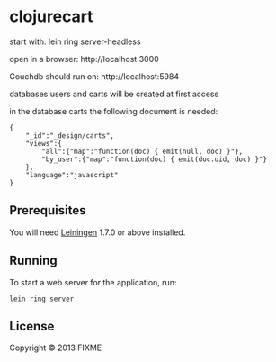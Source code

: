 # clojurecart

start with:
lein ring server-headless

open in a browser:
http://localhost:3000

Couchdb should run on:
http://localhost:5984

databases users and carts will be created at first access

in the database carts the following document is needed:

	{
		"_id":"_design/carts",
		"views":{
			"all":{"map":"function(doc) { emit(null, doc) }"},
			"by_user":{"map":"function(doc) { emit(doc.uid, doc) }"}
		},
		"language":"javascript"
	}

## Prerequisites

You will need [Leiningen][1] 1.7.0 or above installed.

[1]: https://github.com/technomancy/leiningen

## Running

To start a web server for the application, run:

    lein ring server

## License

Copyright © 2013 FIXME

